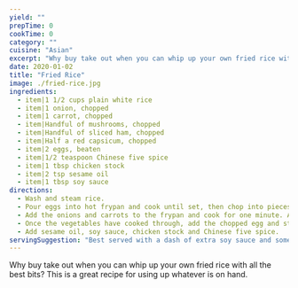 ```yaml
---
yield: ""
prepTime: 0
cookTime: 0
category: ""
cuisine: "Asian"
excerpt: "Why buy take out when you can whip up your own fried rice with all the best bits? This is a great recipe for using up whatever is on hand."
date: 2020-01-02
title: "Fried Rice"
image: ./fried-rice.jpg
ingredients:
  - item|1 1/2 cups plain white rice
  - item|1 onion, chopped
  - item|1 carrot, chopped
  - item|Handful of mushrooms, chopped
  - item|Handful of sliced ham, chopped
  - item|Half a red capsicum, chopped
  - item|2 eggs, beaten
  - item|1/2 teaspoon Chinese five spice
  - item|1 tbsp chicken stock
  - item|2 tsp sesame oil
  - item|1 tbsp soy sauce
directions:
  - Wash and steam rice.
  - Pour eggs into hot frypan and cook until set, then chop into pieces and put aside with the other chopped ingredients.
  - Add the onions and carrots to the frypan and cook for one minute. Add the rest of the vegetables and continue to cook.
  - Once the vegetables have cooked through, add the chopped egg and steamed rice into the frypan and mix thoroughly.
  - Add sesame oil, soy sauce, chicken stock and Chinese five spice.
servingSuggestion: "Best served with a dash of extra soy sauce and some pan fried gyoza."
---
```


Why buy take out when you can whip up your own fried rice with all the best bits? This is a great recipe for using up whatever is on hand.
